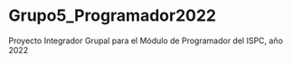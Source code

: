 # Grupo5_Programador2022
Proyecto Integrador Grupal para el Módulo de Programador del ISPC, año 2022
